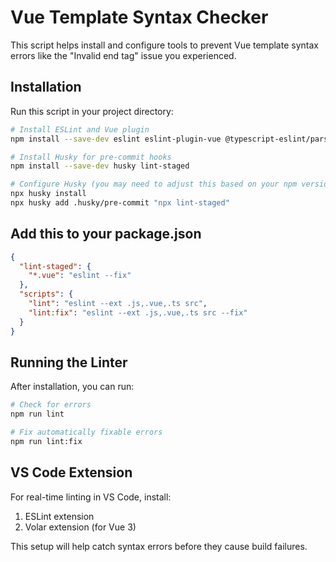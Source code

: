 # Vue Template Syntax Checker

This script helps install and configure tools to prevent Vue template syntax errors like the "Invalid end tag" issue you experienced.

## Installation

Run this script in your project directory:

```bash
# Install ESLint and Vue plugin
npm install --save-dev eslint eslint-plugin-vue @typescript-eslint/parser @typescript-eslint/eslint-plugin

# Install Husky for pre-commit hooks
npm install --save-dev husky lint-staged

# Configure Husky (you may need to adjust this based on your npm version)
npx husky install
npx husky add .husky/pre-commit "npx lint-staged"
```

## Add this to your package.json

```json
{
  "lint-staged": {
    "*.vue": "eslint --fix"
  },
  "scripts": {
    "lint": "eslint --ext .js,.vue,.ts src",
    "lint:fix": "eslint --ext .js,.vue,.ts src --fix"
  }
}
```

## Running the Linter

After installation, you can run:

```bash
# Check for errors
npm run lint

# Fix automatically fixable errors
npm run lint:fix
```

## VS Code Extension

For real-time linting in VS Code, install:

1. ESLint extension
2. Volar extension (for Vue 3)

This setup will help catch syntax errors before they cause build failures.